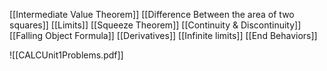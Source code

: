 [[Intermediate Value Theorem]]
[[Difference Between the area of two squares]]
[[Limits]]
[[Squeeze Theorem]]
[[Continuity & Discontinuity]]
[[Falling Object Formula]]
[[Derivatives]]
[[Infinite limits]]
[[End Behaviors]]

![[CALCUnit1Problems.pdf]]
